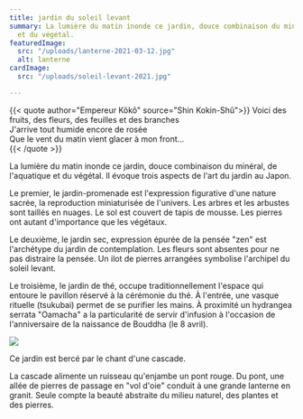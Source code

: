 ```yaml
---
title: jardin du soleil levant
summary: La lumière du matin inonde ce jardin, douce combinaison du minéral, de l'aquatique
  et du végétal.
featuredImage:
  src: "/uploads/lanterne-2021-03-12.jpg"
  alt: lanterne
cardImage:
  src: "/uploads/soleil-levant-2021.jpg"

---
```

{{< quote author="Empereur Kôkô" source="Shin Kokin-Shû">}}
Voici des fruits, des fleurs, des feuilles et des branches<br/>
J'arrive tout humide encore de rosée<br/>
Que le vent du matin vient glacer à mon front...<br/>
{{< /quote >}}

La lumière du matin inonde ce jardin, douce combinaison du minéral, de l'aquatique et du végétal.
Il évoque trois aspects de l'art du jardin au Japon.

Le premier, le jardin-promenade est l'expression figurative d'une nature sacrée, la reproduction miniaturisée de l'univers. Les arbres et les arbustes sont taillés en nuages. Le sol est couvert de tapis de mousse. Les pierres ont autant d'importance que les végétaux.

Le deuxième, le jardin sec, expression épurée de la pensée "zen" est l'archétype du jardin de contemplation. Les fleurs sont absentes pour ne pas distraire la pensée. Un ilot de pierres arrangées symbolise l'archipel du soleil levant.

Le troisième, le jardin de thé, occupe traditionnellement l'espace qui entoure le pavillon réservé à la cérémonie du thé. À l'entrée, une vasque rituelle (tsukubai) permet de se purifier les mains. À proximité un hydrangea serrata "Oamacha" a la particularité de servir d'infusion à l'occasion de l'anniversaire de la naissance de Bouddha (le 8 avril).

![](/uploads/background.png)

Ce jardin est bercé par le chant d'une cascade.

La cascade alimente un ruisseau qu'enjambe un pont rouge. Du pont, une allée de pierres de passage en "vol d'oie" conduit à une grande lanterne en granit.
Seule compte la beauté abstraite du milieu naturel, des plantes et des pierres.